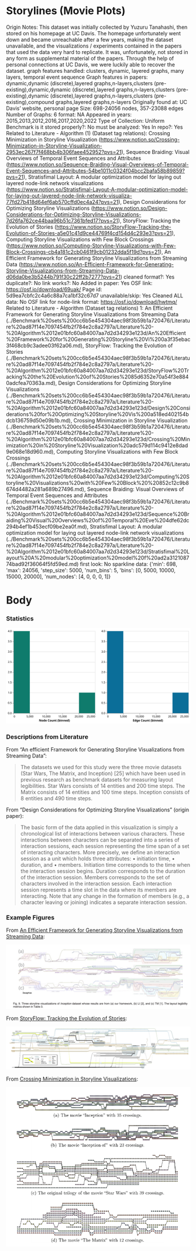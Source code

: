 # Storylines (Movie Plots)

Origin Notes: This dataset was initially collected by Yuzuru Tanahashi, then stored on his homepage at UC Davis. The homepage unfortunately went down and became unreachable after a few years, making the dataset unavailable, and the visualizations / experiments contained in the papers that used the data very hard to replicate. It was, unfortunately, not stored in any form as supplemental material of the papers. 
Through the help of personal connections at UC Davis, we were luckily able to recover the dataset.
graph features handled: clusters, dynamic, layered graphs, many layers, temporal event sequence
Graph features in papers: dynamic,dynamic (discrete),layered graphs,n-layers,clusters (pre-existing),dynamic,dynamic (discrete),layered graphs,n-layers,clusters (pre-existing),dynamic (discrete),layered graphs,n-layers,clusters (pre-existing),compound graphs,layered graphs,n-layers
Originally found at: UC Davis’ website, personal page 
Size: 698-24056 nodes, 357-23088 edges
Number of Graphs: 6
format: NA
Appeared in years: 2015,2013,2012,2016,2017,2020,2022
Type of Collection: Uniform Benchmark
is it stored properly?: No
must be analyzed: Yes
In repo?: Yes
Related to Literature - Algorithm (1) (Dataset tag relations): Crossing Minimization in Storyline Visualization (https://www.notion.so/Crossing-Minimization-in-Storyline-Visualization-2953ec267f7f468bb4b306faee452952?pvs=21), Sequence Braiding: Visual Overviews of Temporal Event Sequences and Attributes (https://www.notion.so/Sequence-Braiding-Visual-Overviews-of-Temporal-Event-Sequences-and-Attributes-54be1011c0324f04bcc2bafa58b89859?pvs=21), Stratisfimal Layout: A modular optimization model for laying out layered node-link network visualizations (https://www.notion.so/Stratisfimal-Layout-A-modular-optimization-model-for-laying-out-layered-node-link-network-visualiza-77fd27b418d64ef6ab570cffd0ec4a24?pvs=21), Design Considerations for Optimizing Storyline Visualizations (https://www.notion.so/Design-Considerations-for-Optimizing-Storyline-Visualizations-7d26fa762ce44baa96b51c7361bfed17?pvs=21), StoryFlow: Tracking the Evolution of Stories (https://www.notion.so/StoryFlow-Tracking-the-Evolution-of-Stories-a5e01c41d9ce44769f4cd154d4c293e3?pvs=21), Computing Storyline Visualizations
with Few Block Crossings (https://www.notion.so/Computing-Storyline-Visualizations-with-Few-Block-Crossings-cb4a181c2cb0461f9cb01232dda5f19d?pvs=21), An Efficient Framework for Generating Storyline Visualizations from Streaming Data (https://www.notion.so/An-Efficient-Framework-for-Generating-Storyline-Visualizations-from-Streaming-Data-d06da0be3b5244b791f30c22ff2b7277?pvs=21)
cleaned format?: Yes
duplicate?: No
link works?: No
Added in paper: Yes
OSF link: https://osf.io/download/69uak/
Page id: 5d9ea7cbfc2c4a6c88a7ca1bf32c67d7
unavailable/skip: Yes
Cleaned ALL data: No
OSF link for node-link format: https://osf.io/download/hwtmq/
Related to Literature - Algorithm (Dataset tag relations) 1: An Efficient Framework for Generating Storyline Visualizations from Streaming Data (../Benchmark%20sets%200cc6b5e454304aec98f3b59b1a720476/Literature%20ad87f14e7097454fb2f784e2c8a2797a/Literature%20-%20Algorithm%2012e01bfc60a84007aa7d2d34293e123d/An%20Efficient%20Framework%20for%20Generating%20Storyline%20Vi%200a3f35ebac3f468cb9c3adee03f62a06.md), StoryFlow: Tracking the Evolution of Stories (../Benchmark%20sets%200cc6b5e454304aec98f3b59b1a720476/Literature%20ad87f14e7097454fb2f784e2c8a2797a/Literature%20-%20Algorithm%2012e01bfc60a84007aa7d2d34293e123d/StoryFlow%20Tracking%20the%20Evolution%20of%20Stories%2085d6352e70a54f3e8840adcfea70363a.md), Design Considerations for Optimizing Storyline Visualizations (../Benchmark%20sets%200cc6b5e454304aec98f3b59b1a720476/Literature%20ad87f14e7097454fb2f784e2c8a2797a/Literature%20-%20Algorithm%2012e01bfc60a84007aa7d2d34293e123d/Design%20Considerations%20for%20Optimizing%20Storyline%20Vis%200a518ed402154bdcb136759d50e09b1b.md), Crossing Minimization in Storyline Visualization (../Benchmark%20sets%200cc6b5e454304aec98f3b59b1a720476/Literature%20ad87f14e7097454fb2f784e2c8a2797a/Literature%20-%20Algorithm%2012e01bfc60a84007aa7d2d34293e123d/Crossing%20Minimization%20in%20Storyline%20Visualization%20adc579d114c9412e8dad9e068e18d960.md), Computing Storyline Visualizations
with Few Block Crossings (../Benchmark%20sets%200cc6b5e454304aec98f3b59b1a720476/Literature%20ad87f14e7097454fb2f784e2c8a2797a/Literature%20-%20Algorithm%2012e01bfc60a84007aa7d2d34293e123d/Computing%20Storyline%20Visualizations%20with%20Few%20Block%20%20852c12c9b8674d4482a281a689b27496.md), Sequence Braiding: Visual Overviews of Temporal Event Sequences and Attributes (../Benchmark%20sets%200cc6b5e454304aec98f3b59b1a720476/Literature%20ad87f14e7097454fb2f784e2c8a2797a/Literature%20-%20Algorithm%2012e01bfc60a84007aa7d2d34293e123d/Sequence%20Braiding%20Visual%20Overviews%20of%20Temporal%20Eve%204dfe62dc294b4ef1b453ecf09be2ea0f.md), Stratisfimal Layout: A modular optimization model for laying out layered node-link network visualizations (../Benchmark%20sets%200cc6b5e454304aec98f3b59b1a720476/Literature%20ad87f14e7097454fb2f784e2c8a2797a/Literature%20-%20Algorithm%2012e01bfc60a84007aa7d2d34293e123d/Stratisfimal%20Layout%20A%20modular%20optimization%20model%20f%20ad2a312108774bad92f36064f5fd59ed.md)
first look: No
sparkline data: {'min': 698, 'max': 24056, 'step_size': 5000, 'num_bins': 5, 'bins': [0, 5000, 10000, 15000, 20000], 'num_nodes': [4, 0, 0, 0, 1]}

# Body

### Statistics

![four_in_one.svg](Storylines%20(Movie%20Plots)%205d9ea7cbfc2c4a6c88a7ca1bf32c67d7/four_in_one.svg)

### Descriptions from Literature

From “An efficient Framework for Generating Storyline Visualizations from Streaming Data”:

> The datasets we used for this study were the three movie datasets (Star Wars, The Matrix, and Inception) [25] which have been used in previous research as benchmark datasets for measuring layout legibilities. Star Wars consists of 14 entities and 200 time steps. The Matrix consists of 14 entities and 100 time steps. Inception consists of 8 entities and 490 time steps.
> 

From “Design Considerations for Optimizing Storyline Visualizations” (origin paper):

> The basic form of the data applied in this visualization is simply a chronological list of interactions between various characters. These interactions between characters can be separated into a series of interaction sessions, each session representing the time span of a set of interacting characters.
More precisely, we define an interaction session as a unit which holds three attributes:
• initiation time,
• duration, and
• members.
Initiation time corresponds to the time when the interaction session begins. Duration corresponds to the duration of the interaction session. Members corresponds to the set of characters involved in the interaction session. Each interaction session represents a time slot in the data where its members are interacting. Note that any change in the formation of members (e.g., a character leaving or joining) indicates a separate interaction session.
> 

### Example Figures

From [An Efficient Framework for Generating Storyline Visualizations from Streaming Data](https://doi.org/10.1109/TVCG.2015.2392771):

![Untitled](Storylines%20(Movie%20Plots)%205d9ea7cbfc2c4a6c88a7ca1bf32c67d7/Untitled.png)

From [StoryFlow: Tracking the Evolution of Stories](https://doi.org/10.1109/TVCG.2013.196):

![Untitled](Storylines%20(Movie%20Plots)%205d9ea7cbfc2c4a6c88a7ca1bf32c67d7/Untitled%201.png)

From [Crossing Minimization in Storyline Visualizations](https://doi.org/10.1007/978-3-319-50106-2_29):

![Untitled](Storylines%20(Movie%20Plots)%205d9ea7cbfc2c4a6c88a7ca1bf32c67d7/Untitled%202.png)